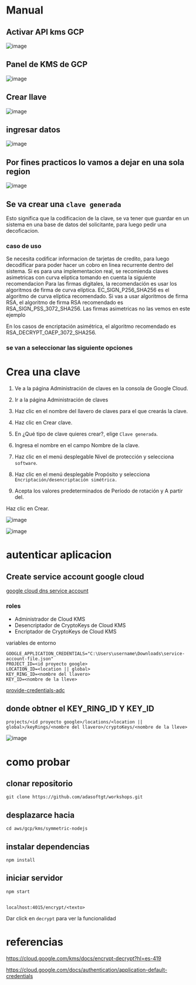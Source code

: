 # Manual

## Activar API kms GCP

![image](https://user-images.githubusercontent.com/47198640/210296262-0ad2f9ff-f4de-49cb-96d2-eb78f39c03fa.png)

## Panel de KMS de GCP


![image](https://user-images.githubusercontent.com/47198640/210296379-72c000fd-5f3b-4b99-9df0-0fbe52599ffd.png)

## Crear llave

![image](https://user-images.githubusercontent.com/47198640/210296494-6ea2e589-c26b-46bc-b930-a5b6756b577a.png)

## ingresar datos

![image](https://user-images.githubusercontent.com/47198640/210296550-61dd0050-19f1-4f19-9268-5cc7fab35f51.png)

## Por fines practicos lo vamos a dejar en una sola region

![image](https://user-images.githubusercontent.com/47198640/210296622-7612bf6c-8d83-472d-88b3-d6233e53381b.png)

## Se va crear una `clave generada`

Esto significa que la codificacion de la clave, se va tener que guardar en un sistema en una base de datos del solicitante, para luego pedir una decoficacion.

### caso de uso
Se necesita codificar informacion de tarjetas de credito, para luego decodificar para poder hacer un cobro en linea recurrente dentro del sistema. 
Si es para una implementacion real, se recomienda claves asimetricas con curva eliptica tomando en cuenta la siguiente recomendacion
Para las firmas digitales, la recomendación es usar los algoritmos de firma de curva elíptica. EC_SIGN_P256_SHA256 es el algoritmo de curva elíptica recomendado. Si vas a usar algoritmos de firma RSA, el algoritmo de firma RSA recomendado es RSA_SIGN_PSS_3072_SHA256. Las firmas asimetricas no las vemos en este ejemplo

En los casos de encriptación asimétrica, el algoritmo recomendado es RSA_DECRYPT_OAEP_3072_SHA256.

### se van a seleccionar las siguiente opciones

# Crea una clave

1. Ve a la página Administración de claves en la consola de Google Cloud.

2. Ir a la página Administración de claves

3. Haz clic en el nombre del llavero de claves para el que crearás la clave.

4. Haz clic en Crear clave.

5. En ¿Qué tipo de clave quieres crear?, elige `Clave generada`.

6. Ingresa el nombre en el campo Nombre de la clave.

7. Haz clic en el menú desplegable Nivel de protección y selecciona `software`.

8. Haz clic en el menú desplegable Propósito y selecciona `Encriptación/desencriptación simétrica.`

9. Acepta los valores predeterminados de Período de rotación y A partir del.

Haz clic en Crear.

![image](https://user-images.githubusercontent.com/47198640/210297347-e6d5f2a0-fab8-4678-9620-d697ee7c7441.png)

![image](https://user-images.githubusercontent.com/47198640/210298592-6f50531b-7366-4e2d-b704-c1fcd30c5c41.png)

# autenticar aplicacion

## Create service account google cloud
[google cloud dns service account](./GOOGLE-CLOUD-DNS.MD#cloud-dns-google)

### roles
- Administrador de Cloud KMS
- Desencriptador de CryptoKeys de Cloud KMS
- Encriptador de CryptoKeys de Cloud KMS


variables de entorno 
```
GOOGLE_APPLICATION_CREDENTIALS="C:\Users\username\Downloads\service-account-file.json"
PROJECT_ID=<id proyecto google>
LOCATION_ID=<location || global>
KEY_RING_ID=<nombre del llavero>
KEY_ID=<nombre de la lleve>
```

[provide-credentials-adc](https://cloud.google.com/docs/authentication/provide-credentials-adc)

## donde obtner el KEY_RING_ID Y KEY_ID

```
projects/<id proyecto google>/locations/<location || global>/keyRings/<nombre del llavero>/cryptoKeys/<nombre de la lleve>
```
![image](https://user-images.githubusercontent.com/47198640/210302386-ec977715-dfe1-4697-83dd-b051f2594ecd.png)





# como probar

## clonar repositorio

```
git clone https://github.com/adasoftgt/workshops.git
```

## desplazarce hacia

```
cd aws/gcp/kms/symmetric-nodejs
```
## instalar dependencias

```
npm install
```

## iniciar servidor

```
npm start
```

## 

```
localhost:4015/encrypt/<texto>
```

Dar click en `decrypt` para ver la funcionalidad 

# referencias

https://cloud.google.com/kms/docs/encrypt-decrypt?hl=es-419

https://cloud.google.com/docs/authentication/application-default-credentials


